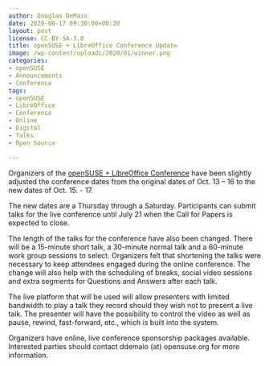 ```yaml
---
author: Douglas DeMaio
date: 2020-06-17 09:30:00+00:30
layout: post
license: CC-BY-SA-3.0
title: openSUSE + LibreOffice Conference Update
image: /wp-content/uploads/2020/01/winner.png
categories:
- openSUSE
- Announcements
- Conference
tags:
- openSUSE
- LibreOffice
- Conference
- Online
- Digital
- Talks
- Open Source

---
```


Organizers of the [openSUSE + LibreOffice Conference](https://events.opensuse.org/conferences/oSLO) have been slightly adjusted the conference dates from the original dates of  Oct. 13 – 16 to the new dates of Oct. 15. - 17.

The new dates are a Thursday through a Saturday. Participants can submit talks for the live conference until July 21 when the Call for Papers is expected to close. 

The length of the talks for the conference have also been changed. There will be a 15-minute short talk, a 30-minute normal talk and a 60-minute work group sessions to select. Organizers felt that shortening the talks were necessary to keep attendees engaged during the online conference. The change will also help with the scheduling of breaks, social video sessions and extra segments for Questions and Answers after each talk.

The live platform that will be used will allow presenters with limited bandwidth to play a talk they record should they wish not to present a live talk. The presenter will have the possibility to control the video as well as pause, rewind, fast-forward,  etc., which is built into the system. 

Organizers have online, live conference sponsorship packages available. Interested parties should contact ddemaio (at) opensuse.org for more information.
